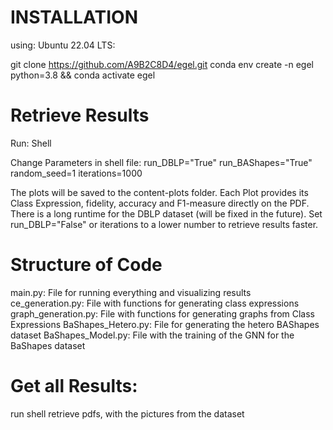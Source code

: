 # INSTALLATION
using: Ubuntu 22.04 LTS:

git clone https://github.com/A9B2C8D4/egel.git
conda env create -n egel python=3.8 && conda activate egel

# Retrieve Results

Run: Shell 

Change Parameters in shell file:
run_DBLP="True"
run_BAShapes="True"
random_seed=1
iterations=1000

The plots will be saved to the content-plots folder. Each Plot provides its Class Expression, fidelity, accuracy and F1-measure directly on the PDF.
There is a long runtime for the DBLP dataset (will be fixed in the future). Set run_DBLP="False" or iterations to a lower number to retrieve results faster.


# Structure of Code
main.py: File for running everything and visualizing results
ce_generation.py: File with functions for generating class expressions
graph_generation.py: File with functions for generating graphs from Class Expressions
BaShapes_Hetero.py: File for generating the hetero BAShapes dataset
BaShapes_Model.py: File with the training of the GNN for the BaShapes dataset


# Get all Results:
run shell
retrieve pdfs, with the pictures from the dataset
